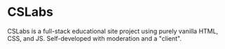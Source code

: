 # CSLabs
CSLabs is a full-stack educational site project using purely vanilla HTML, CSS, and JS. Self-developed with moderation and a "client".
